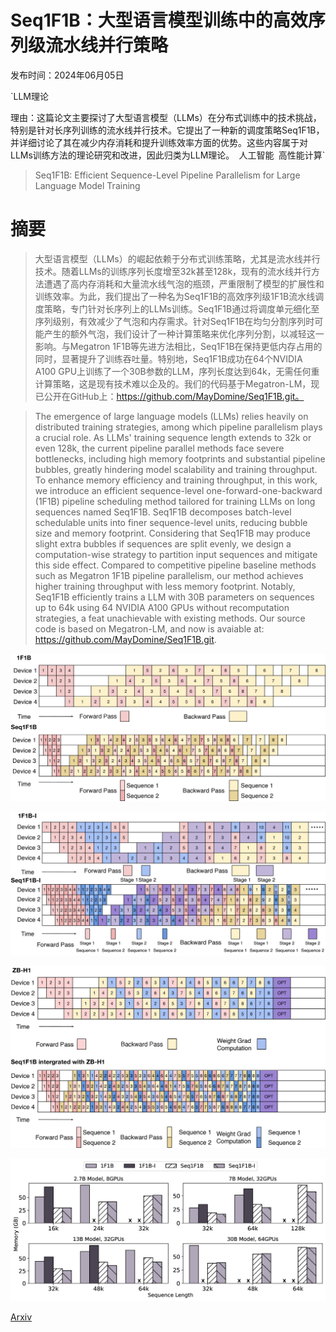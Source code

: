 # Seq1F1B：大型语言模型训练中的高效序列级流水线并行策略

发布时间：2024年06月05日

`LLM理论

理由：这篇论文主要探讨了大型语言模型（LLMs）在分布式训练中的技术挑战，特别是针对长序列训练的流水线并行技术。它提出了一种新的调度策略Seq1F1B，并详细讨论了其在减少内存消耗和提升训练效率方面的优势。这些内容属于对LLMs训练方法的理论研究和改进，因此归类为LLM理论。` `人工智能` `高性能计算`

> Seq1F1B: Efficient Sequence-Level Pipeline Parallelism for Large Language Model Training

# 摘要

> 大型语言模型（LLMs）的崛起依赖于分布式训练策略，尤其是流水线并行技术。随着LLMs的训练序列长度增至32k甚至128k，现有的流水线并行方法遭遇了高内存消耗和大量流水线气泡的瓶颈，严重限制了模型的扩展性和训练效率。为此，我们提出了一种名为Seq1F1B的高效序列级1F1B流水线调度策略，专门针对长序列上的LLMs训练。Seq1F1B通过将调度单元细化至序列级别，有效减少了气泡和内存需求。针对Seq1F1B在均匀分割序列时可能产生的额外气泡，我们设计了一种计算策略来优化序列分割，以减轻这一影响。与Megatron 1F1B等先进方法相比，Seq1F1B在保持更低内存占用的同时，显著提升了训练吞吐量。特别地，Seq1F1B成功在64个NVIDIA A100 GPU上训练了一个30B参数的LLM，序列长度达到64k，无需任何重计算策略，这是现有技术难以企及的。我们的代码基于Megatron-LM，现已公开在GitHub上：https://github.com/MayDomine/Seq1F1B.git。

> The emergence of large language models (LLMs) relies heavily on distributed training strategies, among which pipeline parallelism plays a crucial role. As LLMs' training sequence length extends to 32k or even 128k, the current pipeline parallel methods face severe bottlenecks, including high memory footprints and substantial pipeline bubbles, greatly hindering model scalability and training throughput. To enhance memory efficiency and training throughput, in this work, we introduce an efficient sequence-level one-forward-one-backward (1F1B) pipeline scheduling method tailored for training LLMs on long sequences named Seq1F1B. Seq1F1B decomposes batch-level schedulable units into finer sequence-level units, reducing bubble size and memory footprint. Considering that Seq1F1B may produce slight extra bubbles if sequences are split evenly, we design a computation-wise strategy to partition input sequences and mitigate this side effect. Compared to competitive pipeline baseline methods such as Megatron 1F1B pipeline parallelism, our method achieves higher training throughput with less memory footprint. Notably, Seq1F1B efficiently trains a LLM with 30B parameters on sequences up to 64k using 64 NVIDIA A100 GPUs without recomputation strategies, a feat unachievable with existing methods. Our source code is based on Megatron-LM, and now is avaiable at: https://github.com/MayDomine/Seq1F1B.git.

![Seq1F1B：大型语言模型训练中的高效序列级流水线并行策略](../../../paper_images/2406.03488/x1.png)

![Seq1F1B：大型语言模型训练中的高效序列级流水线并行策略](../../../paper_images/2406.03488/x2.png)

![Seq1F1B：大型语言模型训练中的高效序列级流水线并行策略](../../../paper_images/2406.03488/x3.png)

![Seq1F1B：大型语言模型训练中的高效序列级流水线并行策略](../../../paper_images/2406.03488/x4.png)

[Arxiv](https://arxiv.org/abs/2406.03488)